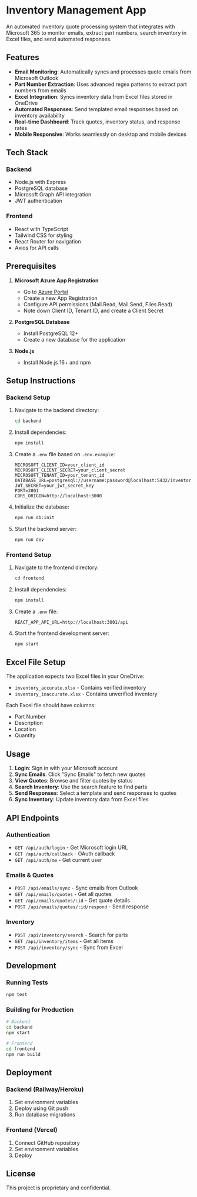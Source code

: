 # Inventory Management App

An automated inventory quote processing system that integrates with Microsoft 365 to monitor emails, extract part numbers, search inventory in Excel files, and send automated responses.

## Features

- **Email Monitoring**: Automatically syncs and processes quote emails from Microsoft Outlook
- **Part Number Extraction**: Uses advanced regex patterns to extract part numbers from emails
- **Excel Integration**: Syncs inventory data from Excel files stored in OneDrive
- **Automated Responses**: Send templated email responses based on inventory availability
- **Real-time Dashboard**: Track quotes, inventory status, and response rates
- **Mobile Responsive**: Works seamlessly on desktop and mobile devices

## Tech Stack

### Backend
- Node.js with Express
- PostgreSQL database
- Microsoft Graph API integration
- JWT authentication

### Frontend
- React with TypeScript
- Tailwind CSS for styling
- React Router for navigation
- Axios for API calls

## Prerequisites

1. **Microsoft Azure App Registration**
   - Go to [Azure Portal](https://portal.azure.com)
   - Create a new App Registration
   - Configure API permissions (Mail.Read, Mail.Send, Files.Read)
   - Note down Client ID, Tenant ID, and create a Client Secret

2. **PostgreSQL Database**
   - Install PostgreSQL 12+
   - Create a new database for the application

3. **Node.js**
   - Install Node.js 16+ and npm

## Setup Instructions

### Backend Setup

1. Navigate to the backend directory:
   ```bash
   cd backend
   ```

2. Install dependencies:
   ```bash
   npm install
   ```

3. Create a `.env` file based on `.env.example`:
   ```env
   MICROSOFT_CLIENT_ID=your_client_id
   MICROSOFT_CLIENT_SECRET=your_client_secret
   MICROSOFT_TENANT_ID=your_tenant_id
   DATABASE_URL=postgresql://username:password@localhost:5432/inventory_management
   JWT_SECRET=your_jwt_secret_key
   PORT=3001
   CORS_ORIGIN=http://localhost:3000
   ```

4. Initialize the database:
   ```bash
   npm run db:init
   ```

5. Start the backend server:
   ```bash
   npm run dev
   ```

### Frontend Setup

1. Navigate to the frontend directory:
   ```bash
   cd frontend
   ```

2. Install dependencies:
   ```bash
   npm install
   ```

3. Create a `.env` file:
   ```env
   REACT_APP_API_URL=http://localhost:3001/api
   ```

4. Start the frontend development server:
   ```bash
   npm start
   ```

## Excel File Setup

The application expects two Excel files in your OneDrive:
- `inventory_accurate.xlsx` - Contains verified inventory
- `inventory_inaccurate.xlsx` - Contains unverified inventory

Each Excel file should have columns:
- Part Number
- Description
- Location
- Quantity

## Usage

1. **Login**: Sign in with your Microsoft account
2. **Sync Emails**: Click "Sync Emails" to fetch new quotes
3. **View Quotes**: Browse and filter quotes by status
4. **Search Inventory**: Use the search feature to find parts
5. **Send Responses**: Select a template and send responses to quotes
6. **Sync Inventory**: Update inventory data from Excel files

## API Endpoints

### Authentication
- `GET /api/auth/login` - Get Microsoft login URL
- `GET /api/auth/callback` - OAuth callback
- `GET /api/auth/me` - Get current user

### Emails & Quotes
- `POST /api/emails/sync` - Sync emails from Outlook
- `GET /api/emails/quotes` - Get all quotes
- `GET /api/emails/quotes/:id` - Get quote details
- `POST /api/emails/quotes/:id/respond` - Send response

### Inventory
- `POST /api/inventory/search` - Search for parts
- `GET /api/inventory/items` - Get all items
- `POST /api/inventory/sync` - Sync from Excel

## Development

### Running Tests
```bash
npm test
```

### Building for Production
```bash
# Backend
cd backend
npm start

# Frontend
cd frontend
npm run build
```

## Deployment

### Backend (Railway/Heroku)
1. Set environment variables
2. Deploy using Git push
3. Run database migrations

### Frontend (Vercel)
1. Connect GitHub repository
2. Set environment variables
3. Deploy

## License

This project is proprietary and confidential.
